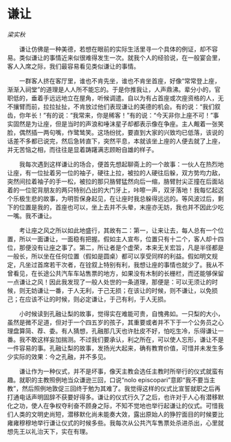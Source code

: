 # 谦让

*梁实秋*

　　谦让仿佛是一种美德，若想在眼前的实际生活里寻一个具体的例证，却不容易。类似谦让的事情近来似很难得发生一次。就我个人的经验说，在一般宴会里，客人入席之际，我们最容易看见类似谦让的事情。

　　一群客人挤在客厅里，谁也不肯先坐，谁也不肯坐首座，好像“常常登上座，渐渐入祠堂”的道理是人人所不能忘的。于是你推我让，人声鼎沸。辈分小的，官职低的，垂着手远远地立在屋角，听候调遣。自以为有占首座或次座资格的人，无不攘臂而前，拉拉扯扯，不肯放过他们表现谦让的美德的机会。有的说：“我们叙齿，你年长！”有的说：“我常来，你是稀客！”有的说：“今天非你上座不可！”事实固然是为让座，但是当时的声浪和唾沫星子却都表示像在争座。主人觍着一张笑脸，偶然插一两句嘴，作鹭鸶笑。这场纷扰，要直到大家的兴致均已低落，该说的话差不多都已说完，然后急转直下，突然平息，本就该坐上座的人便去就了上座，并无苦恼之相，而往往是显着踌躇满志顾盼自雄的样子。

　　我每次遇到这样谦让的场合，便首先想起聊斋上的一个故事：一伙人在热烈地让座，有一位扯着另一位的袖子，硬往上拉，被拉的人硬往后躲，双方势均力敌，突然间拉着袖子的手一松，被拉的那只胳臂猛然向后一缩，胳臂肘尖正撞在后面站着的一位驼背朋友的两只特别凸出的大门牙上，咔嚓一声，双牙落地！我每忆起这个乐极生悲的故事，为明哲保身起见，在让座时我总躲得远远的。等风波过后，剩下的位置是我的，首座也可以，坐上去并不头晕，末座亦无妨，我也并不因此少吃一嘴。我不谦让。

　　考让座之风之所以如此地盛行，其故有二：第一，让来让去，每人总有一个位置，所以一面谦让，一面稳有把握。假如主人宣布，位置只有十二个，客人却十四位，那便没有让座之事了。第二，所让者是个虚荣，本来无关宏旨，凡是半径都是一般长，所以坐在任何位置（假如是圆桌）都可以享受同样的利益。假如明文规定，凡坐过首席若干次者，在铨叙上特别有利，我想让座的事情也就少了。我从不曾看见，在长途公共汽车车站售票的地方，如果没有木制的长栅栏，而还能够保留一点谦让之风！因此我发现了一般人处世的一条道理，那便是：可以无须让的时候，则无妨谦让一番，于人无利，于己无损；在该让的时候，则不谦让，以免损己；在应该不让的时候，则必定谦让，于己有利，于人无损。

　　小时候读到孔融让梨的故事，觉得实在难能可贵，自愧弗如。一只梨的大小，虽然是微不足道，但对于一个四五岁的孩子，其重要或者并不下于一个公务员之心理盘算简、荐、委。有人猜想，孔融那几天也许肚皮不好，怕吃生冷，乐得谦让一番。我不敢这样妄加揣测。不过我们要承认，利之所在，可以使人忘形，谦让不是一件容易的事。孔融让梨的故事，发扬光大起来，确有教育价值，可惜并未发生多少实际的效果：今之孔融，并不多见。

　　谦让作为一种仪式，并不是坏事，像天主教会选任主教时所举行的仪式就蛮有趣。就职的主教照例地当众谦逊三回，口说“nolo episcopari”意即“我不要当主教”，然后照例地敦促三回终于勉为其难了。我觉得这样的仪式比宣誓就职之后再打通电话声明固辞不获要好得多。谦让的仪式行久了之后，也许对于人心有潜移默化之功，使人在争权夺利奋不顾身之际，不知不觉地也举行起谦让的仪式。可惜我们人类的文明史尚短，潜移默化尚未能奏大效，露出原始人的狰狞面目的时候要比雍雍穆穆地举行谦让仪式的时候多些。我每次从公共汽车售票处杀进杀出，心里就想先王以礼治天下，实在有理。